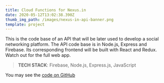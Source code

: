 ```yaml
---
title: Cloud Functions for Nexus.in
date: 2020-05-12T13:02:38.390Z
thumb_img_path: /images/nexus-in-api-banner.png
template: project
---
```

This is the code base of an API that will be later used to develop a social networking platform. The API code base is in Node.js, Express and Firebase. Its corresponding frontend will be built with React and Redux. Watch out for the full web app.

> **TECH STACK**: Firebase, Node.js, Express.js, JavaScript

You may see the [code on GitHub](https://github.com/Samson-Ludo/cloud-functions-for-nexus-in)